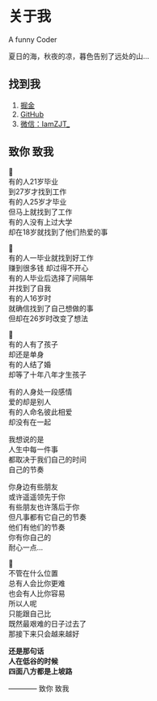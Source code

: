 # 关于我

A funny Coder

夏日的海，秋夜的凉，暮色告别了远处的山...

## 找到我
1. [掘金](https://juejin.cn/user/958429872532632)
2. [GitHub](https://github.com/iamzjt-front-end)
3. [微信：IamZJT_](https://iamzjt-1256754140.cos.ap-nanjing.myqcloud.com/images/IamZJT-WeChat.jpg)

## 致你 致我

🔶  
有的人21岁毕业  
到27岁才找到工作  
有的人25岁才毕业  
但马上就找到了工作  
有的人没有上过大学  
却在18岁就找到了他们热爱的事  

🔶  
有的人一毕业就找到好工作  
赚到很多钱 却过得不开心  
有的人毕业后选择了间隔年  
并找到了自我  
有的人16岁时  
就确信找到了自己想做的事  
但却在26岁时改变了想法  

🔶  
有的人有了孩子  
却还是单身  
有的人结了婚  
却等了十年八年才生孩子  

有的人身处一段感情  
爱的却是别人  
有的人命名彼此相爱  
却没有在一起  

我想说的是  
人生中每一件事  
都取决于我们自己的时间  
自己的节奏  
 
你身边有些朋友  
或许遥遥领先于你  
有些朋友也许落后于你  
但凡事都有它自己的节奏  
他们有他们的节奏  
你有你自己的  
耐心一点...  

🔶  
不管在什么位置  
总有人会比你更难  
也会有人比你容易  
所以人呢  
只能跟自己比  
既然最艰难的日子过去了  
那接下来只会越来越好  

**还是那句话**  
**人在低谷的时候**  
**四面八方都是上坡路**  

———— 致你 致我  
